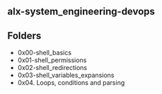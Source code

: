 ## alx-system_engineering-devops

## Folders

* 0x00-shell_basics
* 0x01-shell_permissions
* 0x02-shell_redirections
* 0x03-shell_variables_expansions
* 0x04. Loops, conditions and parsing
